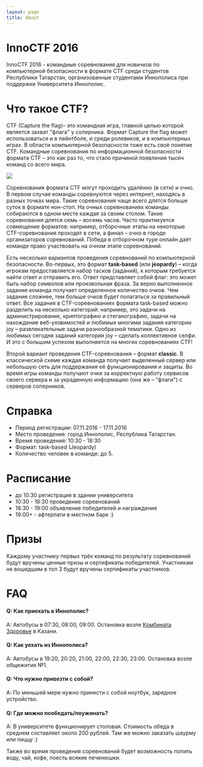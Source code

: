```yaml
---
layout: page
title: About
---
```


# InnoCTF 2016

InnoCTF 2016 - командные соревнования для новичков по компьютерной безопасности в формате CTF среди студентов Республики Татарстан, организованные студентами Иннополиса при поддержке Университета Иннополис.

# Что такое CTF?
CTF (Capture the flag)– это командная игра, главной целью которой является захват "флага" у соперника. Формат Сapture the flag может использоваться и в пейнтболе, и среди ролевиков, и в компьютерных играх. В области компьютерной безопасности тоже есть своё понятие CTF. Командные соревнования по информационной безопасности формата CTF – это как раз то, что стало причиной появления тысяч команд со всего мира.

![](https://xakep.ru/wp-content/uploads/2015/02/ctf_FAQUnited_188.jpg)

Соревнования формата CTF могут проходить удалённо (в сети) и очно. В первом случае команды соревнуются через интернет, находясь в разных точках мира. Такие соревнования чаще всего длятся больше суток в формате нон-стоп. На очных соревнованиях команды собираются в одном месте каждая за своим столом. Такие соревнования длятся семь – восемь часов. Часто практикуется совмещение форматов: например, отборочные этапы на некоторые СTF-соревнования проходят в сети, а финал – очно в городе организаторов соревнований. Победа в отборочном туре онлайн даёт команде право участвовать на очном этапе соревнований.

Есть несколько вариантов проведения соревнований по компьютерной безопасности. Во-первых, это формат **task-based** (или **jeopardy**) – когда игрокам предоставляется набор тасков (заданий), к которым требуется найти ответ и отправить его. Ответ представляет собой флаг: это может быть набор символов или произвольная фраза. За верно выполненное задание команда получает определенное количество очков. Чем задание сложнее, тем больше очков будет полагаться за правильный ответ. Все задания в CTF-соревнованиях формата task-based можно разделить на несколько категорий: например, это задачи на администрирование, криптографию и стеганографию, задачи на нахождение веб-уязвимостей и любимые многими задания категории joy – развлекательные задачи разнообразной тематики. Одно из любимых сегодня заданий категории joy – сделать коллективное селфи. И это с большим успехом выполняется на многих соревнованиях СTF!

Второй вариант проведения CTF-соревнования – формат **classic**. В классической схеме каждая команда получает выделенный сервер или небольшую сеть для поддержания её функционирования и защиты. Во время игры команды получают очки за корректную работу сервисов своего сервера и за украденную информацию (она же – "флаги") с серверов соперников.


# Справка
- Период регистрации: 07.11.2016 - 17.11.2016
- Место проведения: город Иннополис, Республика Татарстан. 
- Время проведения: 10:30 - 18:30
- Формат: task-based (Jeopardy)
- Количество человек в команде: до 5.

# Расписание
- до 10:30 регистрация в здании университета
- 10:30 - 18:30 проведение соревнований
- 18:30 - 19:00 объявление победителей и награждение
- 19:00+ - афтерпати в местном баре :)

# Призы
Каждому участнику первых трёх команд по результату соревнований будут вручены ценные призы и сертификаты победителей. Участникам не вошедшим в топ 3 будут вручены сертификаты участников. 

# FAQ

#### Q: Как приехать в Иннополис? 
A: Автобусы в 07:30, 08:00, 09:00. Остановка возле [Комбината Здоровье](https://goo.gl/5TI3VE) в Казани.

#### Q: Как уехать из Иннополиса?
A: Автобусы в 19:20, 20:20, 21:00, 22:00, 22:30, 23:00. Остановка возле общежития №1.

#### Q: Что нужно привезти с собой?
A: По меньшей мере нужно принести с собой ноутбук, зарядное устройство. 

#### Q: Где можно пообедать/поужинать?
A: В университете функционирует столовая. Стоимость обеда в среднем составляет около 200 рублей. Там же можно заказать шаурму или пиццу :)

Также во время проведения соревнований будет возможность попить воду, чай, кофе, поесть всякие печенюшки. 
